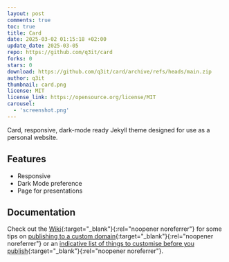 ```yaml
---
layout: post
comments: true
toc: true
title: Card
date: 2025-03-02 01:15:18 +02:00
update_date: 2025-03-05
repo: https://github.com/q3it/card
forks: 0
stars: 0
download: https://github.com/q3it/card/archive/refs/heads/main.zip
author: q3it
thumbnail: card.png
license: MIT
license_link: https://opensource.org/license/MIT
carousel:
  - 'screenshot.png'
---
```


Card, responsive, dark-mode ready Jekyll theme designed for use as a personal website.

## Features

- Responsive
- Dark Mode preference
- Page for presentations

## Documentation

Check out the [Wiki](https://github.com/q3it/card/wiki){:target="_blank"}{:rel="noopener noreferrer"} for some tips on [publishing to a custom domain](https://github.com/q3it/card/wiki/Publishing-your-website){:target="_blank"}{:rel="noopener noreferrer"} or an [indicative list of things to customise before you publish](https://github.com/q3it/card/wiki/Customising-your-website){:target="_blank"}{:rel="noopener noreferrer"}.
